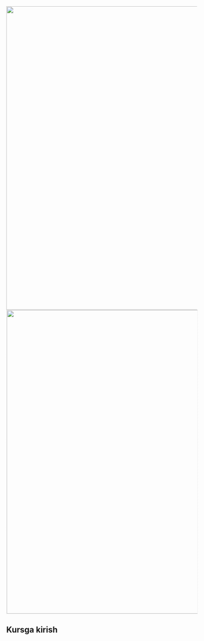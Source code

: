 <img src="https://telegra.ph/file/fdb71cd28fc9da3799e4c.png" width="800"><img width="800" style="margin:0 auto; display: block; border:1px dotted rgba(0,0,0,0.1)" src="https://camo.githubusercontent.com/24b74a4d1a25c46e8d68cb58bba4df3de1059a53f0ef85d9a4be281e7a69a887/68747470733a2f2f7468756d62732e6766796361742e636f6d2f50696e6b5069657263696e6742756c6c2d73697a655f726573747269637465642e676966">## Kursga kirish